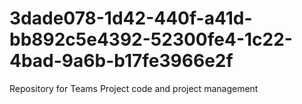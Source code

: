 # 3dade078-1d42-440f-a41d-bb892c5e4392-52300fe4-1c22-4bad-9a6b-b17fe3966e2f
Repository for Teams Project code and project management
